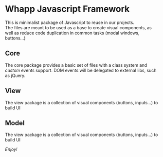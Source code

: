 # Whapp Javascript Framework

This is minimalist package of Javascript to reuse in our projects.<br/>
The files are meant to be used as a base to create visual components, as well as reduce
code duplication in common tasks (modal windows, buttons...)

## Core
The core package provides a basic set of files with a class system and _custom_ events support.
DOM events will be delegated to external libs, such as jQuery.

## View
The view package is a collection of visual components (buttons, inputs...) to build UI

## Model
The view package is a collection of visual components (buttons, inputs...) to build UI

*Enjoy!*
